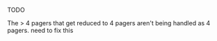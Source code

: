 TODO

The > 4 pagers that get reduced to 4 pagers aren't being handled as 4 pagers. need to fix this